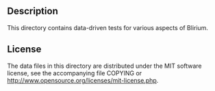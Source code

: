Description
------------

This directory contains data-driven tests for various aspects of Blirium.

License
--------

The data files in this directory are distributed under the MIT software
license, see the accompanying file COPYING or
http://www.opensource.org/licenses/mit-license.php.

